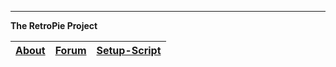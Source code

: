 ----
**The RetroPie Project**

[About](http://blog.petrockblock.com/retropie/)  | [Forum](http://blog.petrockblock.com/forums/forum/retropie-project-forum/)   |  [Setup-Script](https://github.com/petrockblog/RetroPie-Setup)
--------|----------|---------